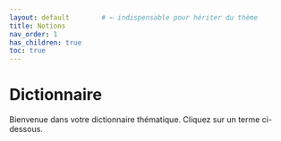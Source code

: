 ```yaml
---
layout: default        # ← indispensable pour hériter du thème
title: Notions
nav_order: 1
has_children: true
toc: true
---
```



# Dictionnaire

Bienvenue dans votre dictionnaire thématique. Cliquez sur un terme ci-dessous.
